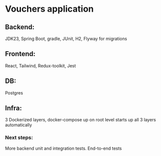 # Vouchers application

## Backend:
JDK23, Spring Boot, gradle, JUnit, H2, Flyway for migrations

## Frontend:
React, Tailwind, Redux-toolkit, Jest

## DB:
Postgres

## Infra:
3 Dockerized layers, docker-compose up on root level starts up all 3 layers automatically

### Next steps:
More backend unit and integration tests. End-to-end tests